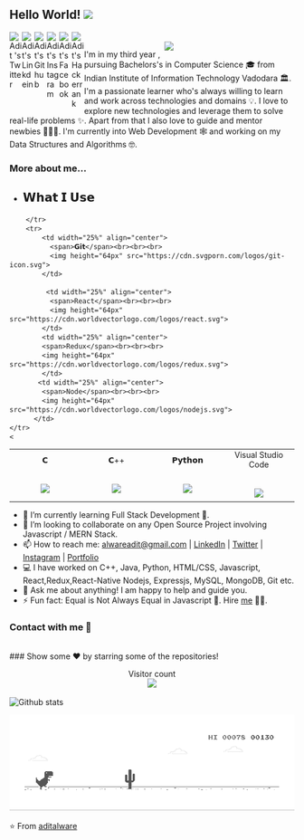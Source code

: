 ## Hello World! <img src="https://raw.githubusercontent.com/iampavangandhi/iampavangandhi/master/gifs/Hi.gif" width="30px"></h2>

<a href="https://twitter.com/AlwareAdit">
  <img align="left" alt="Adit 's Twitter" width="22px" src="https://cdn.jsdelivr.net/npm/simple-icons@v3/icons/twitter.svg" />
</a>
<a href="https://www.linkedin.com/in/adit-alware-756652176/">
  <img align="left" alt="Adit's Linkdein" width="22px" src="https://cdn.jsdelivr.net/npm/simple-icons@v3/icons/linkedin.svg" />
</a>
<a href="https://github.com/aditalware">
  <img align="left" alt="Adit's Github" width="22px" src="https://cdn.jsdelivr.net/npm/simple-icons@v3/icons/github.svg" />
</a>
<a href="https://www.instagram.com/_adit_alware.world_/">
  <img align="left" alt="Adit's Instagram" width="22px" src="https://cdn.jsdelivr.net/npm/simple-icons@v3/icons/instagram.svg" />
</a>
<a href="https://www.facebook.com/aditalware/">
  <img align="left" alt="Adit's Facebook" width="22px" src="https://cdn.jsdelivr.net/npm/simple-icons@v3/icons/facebook.svg" />
</a>
<a href="https://www.hackerrank.com/alwareadit">
  <img align="left" alt="Adit's Hackerrank" width="22px" src="https://cdn.jsdelivr.net/npm/simple-icons@v3/icons/hackerrank.svg" />
</a>

<br />
<img align='right' src="https://media.giphy.com/media/M9gbBd9nbDrOTu1Mqx/giphy.gif" width="230">

I'm in my third year , pursuing Bachelors's in Computer Science 🎓 from Indian Institute of Information Technology Vadodara 🏛. I'm a passionate learner who's always willing to learn and work across technologies and domains 💡. I love to explore new technologies and leverage them to solve real-life problems ✨. Apart from that I also love to guide and mentor newbies 👨🏻‍💻. I'm currently into Web Development 🕸️ and working on my Data Structures and Algorithms 🤓.

### More about me...

- ## 𝗪𝗵𝗮𝘁 𝗜 𝗨𝘀𝗲

<table>
  <tbody>
    <tr >
            <td width="25%" align="center">
              <span>𝗖</span><br><br><br>
              <img height="64px" src="https://cdn.svgporn.com/logos/c.svg">
            </td>
            <td width="25%" align="center">
              <span>𝗖++</span><br><br><br>
              <img height="64px" src="https://cdn.svgporn.com/logos/c-plusplus.svg">
            </td>
            <td width="25%" align="center">
              <span>𝗣𝘆𝘁𝗵𝗼𝗻</span><br><br><br>
              <img height="64px" src="https://cdn.svgporn.com/logos/python.svg">
            </td>
            <td width="25%" align="center">
              <span>Visual Studio Code</span><br><br><br>
              <img height="64px" src="https://cdn.worldvectorlogo.com/logos/visual-studio-code.svg">
            </td>
    
        </tr>
        <tr>
            <td width="25%" align="center">
              <span>𝗚𝗶𝘁</span><br><br><br>
              <img height="64px" src="https://cdn.svgporn.com/logos/git-icon.svg">
            </td>

             <td width="25%" align="center">
              <span>React</span><br><br><br>
              <img height="64px" src="https://cdn.worldvectorlogo.com/logos/react.svg">
            </td>
            <td width="25%" align="center">
            <span>Redux</span><br><br><br>
            <img height="64px" src="https://cdn.worldvectorlogo.com/logos/redux.svg">
            </td>
           <td width="25%" align="center">
            <span>Node</span><br><br><br>
            <img height="64px" src="https://cdn.worldvectorlogo.com/logos/nodejs.svg">
          </td>                                                                            
    </tr>                                                                     <
  </tbody>
</table>

- 🌱 I’m currently learning Full Stack Development 🚀.
- 👯 I’m looking to collaborate on any Open Source Project involving Javascript / MERN Stack.
- 📫 How to reach me: alwareadit@gmail.com | [LinkedIn](https://www.linkedin.com/in/adit-alware-756652176/) | [Twitter](https://twitter.com/AlwareAdit) | [Instagram](https://www.instagram.com/_adit_alware.world_/) | [Portfolio](https://portfolio-51844.web.app/)
- 💻 I have worked on C++, Java, Python, HTML/CSS, Javascript, React,Redux,React-Native Nodejs, Expressjs, MySQL, MongoDB, Git etc.
- 💬 Ask me about anything! I am happy to help and guide you.
- ⚡ Fun fact: Equal is Not Always Equal in Javascript 🤣. Hire [me](mailto:alwareadit@gmail.com?Subject=Hello%Adit) 👨‍💻.

### Contact with me 📝
<br/>
### Show some ❤️ by starring some of the repositories!
<br/>
<p align="center"> 
  Visitor count<br>
  <img src="https://profile-counter.glitch.me/aditalware/count.svg" />
</p>

![Github stats](https://github-readme-stats.vercel.app/api?username=aditalware&show_icons=true&hide_border=true)

![Dino](https://raw.githubusercontent.com/sanket9006/sanket9006/master/dino.gif)
<br/>

⭐️ From [aditalware](https://github.com/aditalware)

